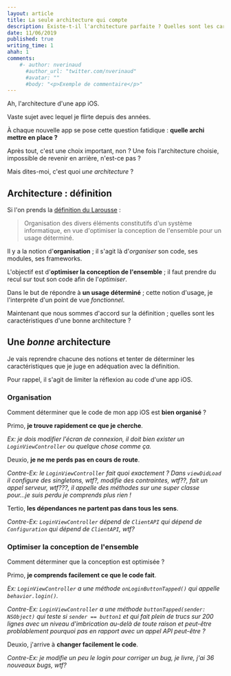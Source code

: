 ```yaml
---
layout: article
title: La seule architecture qui compte
description: Existe-t-il l'architecture parfaite ? Quelles sont les caractéristiques d'une bonne architecture ? Réponses dans cet article !
date: 11/06/2019
published: true
writing_time: 1
ahah: 1
comments:
    #- author: nverinaud
      #author_url: "twitter.com/nverinaud"
      #avatar: ""
      #body: "<p>Exemple de commentaire</p>"
---
```


Ah, l'architecture d'une app iOS.

Vaste sujet avec lequel je flirte depuis des années.

À chaque nouvelle app se pose cette question fatidique : __quelle archi mettre en place ?__

Après tout, c'est une choix important, non ? Une fois l'architecture choisie, impossible de revenir en arrière, n'est-ce pas ?

Mais dites-moi, c'est quoi _une architecture_ ?

## Architecture : définition

Si l'on prends la [définition du Larousse](https://www.larousse.fr/dictionnaires/francais/architecture/5078) :

> Organisation des divers éléments constitutifs d'un système informatique, en vue d'optimiser la conception de l'ensemble pour un usage déterminé.

Il y a la notion d'__organisation__ ; il s'agit là d'_organiser_ son code, ses modules, ses frameworks.

L'objectif est d'__optimiser la conception de l'ensemble__ ; il faut prendre du recul sur tout son code afin de l'_optimiser_.

Dans le but de répondre à __un usage déterminé__ ; cette notion d'usage, je l'interprète d'un point de vue _fonctionnel_.

Maintenant que nous sommes d'accord sur la définition ; quelles sont les caractéristiques d'une bonne architecture ?

## Une _bonne_ architecture

Je vais reprendre chacune des notions et tenter de déterminer les caractéristiques que je juge en adéquation avec la définition.

Pour rappel, il s'agit de limiter la réflexion au code d'une app iOS.

### Organisation

Comment déterminer que le code de mon app iOS est __bien organisé__ ?

Primo, __je trouve rapidement ce que je cherche__.

_Ex: je dois modifier l'écran de connexion, il doit bien exister un `LoginViewController` ou quelque chose comme ça._

Deuxio, __je ne me perds pas en cours de route__.

_Contre-Ex: le `LoginViewController` fait quoi exactement ? Dans `viewDidLoad` il configure des singletons, wtf?, modifie des contraintes, wtf??, fait un appel serveur, wtf???, il appelle des méthodes sur une super classe pour...je suis perdu je comprends plus rien !_

Tertio, __les dépendances ne partent pas dans tous les sens__.

_Contre-Ex: `LoginViewController` dépend de `ClientAPI` qui dépend de `Configuration` qui dépend de `ClientAPI`, wtf?_

### Optimiser la conception de l'ensemble

Comment déterminer que la conception est optimisée ?

Primo, __je comprends facilement ce que le code fait__.

_Ex: `LoginViewController` a une méthode `onLoginButtonTapped()` qui appelle `behavior.login()`._

_Contre-Ex: `LoginViewController` a une méthode `buttonTapped(sender: NSObject)` qui teste si `sender == button1` et qui fait plein de trucs sur 200 lignes avec un niveau d'imbrication au-delà de toute raison et peut-être problablement pourquoi pas en rapport avec un appel API peut-être ?_

Deuxio, j'arrive à __changer facilement le code__.

_Contre-Ex: je modifie un peu le login pour corriger un bug, je livre, j'ai 36 nouveaux bugs, wtf?_

<!--

Plan
- Architecture : définition
- Ce que j'attends d'une bonne architecture
- Le spectre de l'over-engineering
- Études de quelques architectures existantes
  - MVC
  - VIPER
  - MVVM
  - MVVM+Coordinator

 -->
